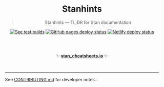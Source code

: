 <h1 align='center'>Stanhints</h1>

<blockquote align='center'>
Stanhints — TL;DR for Stan documentation
</blockquote>

<p align='center'>
<a href='https://travis-ci.org/rstacruz/cheatsheets'><img src='https://travis-ci.org/rstacruz/cheatsheets.svg?branch=master' alt='See test builds'></a>
<a href='https://github.com/rstacruz/cheatsheets/actions?query=workflow%3ADeploy'><img src='https://github.com/rstacruz/cheatsheets/workflows/Deploy/badge.svg' alt='GitHub pages deploy status'></a>
<a href='https://app.netlify.com/sites/devhints-cheatsheets/deploys'><img src='https://api.netlify.com/api/v1/badges/c66b2a8b-5147-4243-9bf6-e2143126f6c8/deploy-status' alt='Netlify deploy status'></a>
</p>

<br>

<p align='center'>
<br>
✨ <b><a href='https://spinkney.github.io/cheatsheets/'>stan_cheatsheets.io</a></b> ✨
</p>

<br>

---

See [CONTRIBUTING.md](CONTRIBUTING.md) for developer notes.
